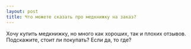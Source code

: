 ```yaml
---
layout: post 
title: Что можете сказать про медкнижку на заказ? 
--- 
```

Хочу купить медкнижку, но много как хороших, так и плохих отзывов. Подскажите, стоит ли покупать? Если да, то где?